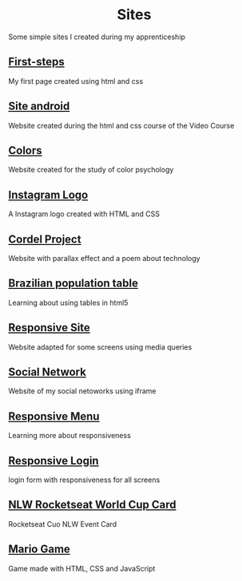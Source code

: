 <h1 align="center">Sites</h1>
<p>Some simple sites I created during my apprenticeship</p>

<h2>
    <a target="_blank" href="https://dkat-davi.github.io/sites/first-steps/">First-steps</a>
</h2>
<p>My first page created using html and css</p>

<h2>
    <a target="_blank" href="https://dkat-davi.github.io/sites/android-site/">Site android</a>
</h2>
<p>Website created during the html and css course of the Video Course</p>

<h2>
    <a target="_blank" href="https://dkat-davi.github.io/sites/colors/">Colors</a>
</h2>
<p>Website created for the study of color psychology</p>

<h2>
    <a target="_blank" href="https://dkat-davi.github.io/sites/logo-instagram/">Instagram Logo</a>
</h2>
<p>A Instagram logo created with HTML and CSS</p>

<h2>
    <a target="_blank" href="https://dkat-davi.github.io/sites/projeto-cordel/">Cordel Project</a>
</h2>
<p>Website with parallax effect and a poem about technology</p>

<h2>
    <a target="_blank" href="https://dkat-davi.github.io/sites/brazilian-population-table/">Brazilian population table</a>
</h2>
<p>Learning about using tables in html5</p>

<h2>
    <a target="_blank" href="https://dkat-davi.github.io/sites/responsive-site/">Responsive Site</a>
</h2>
<p>Website adapted for some screens using media queries</p>

<h2>
    <a target="_blank" href="https://dkat-davi.github.io/sites/social/">Social Network</a>
</h2>
<p>Website of my social netoworks using iframe</p>

<h2>
    <a target="_blank" href="https://dkat-davi.github.io/sites/responsive-menu/">Responsive Menu</a>
</h2>
<p>Learning more about responsiveness</p>

<h2>
    <a target="_blank" href="https://dkat-davi.github.io/sites/responsive-login/">Responsive Login</a>
</h2>
<p>login form with responsiveness for all screens</p>

<h2>
    <a target="_blank" href="https://dkat-davi.github.io/nlw-cup-card/">NLW Rocketseat World Cup Card</a>
</h2>
<p>Rocketseat Cuo NLW Event Card</p>

<h2>
    <a target="_blank" href="https://dkat-davi.github.io/Mario-Game/">Mario Game</a>
</h2>
<p>Game made with HTML, CSS and JavaScript</p>
